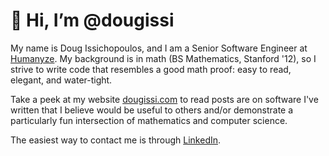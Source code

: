 # 👋 Hi, I’m @dougissi
My name is Doug Issichopoulos, and I am a Senior Software Engineer at <a href="https://www.humanyze.com" target="_blank">Humanyze</a>.
My background is in math (BS Mathematics, Stanford '12), so I strive to
write code that resembles a good math proof: 
easy to read, elegant, and water-tight.

Take a peek at my website <a href="https://www.dougissi.com" target="_blank">dougissi.com</a> to read posts are on software I've written that I believe would be useful to others
and/or demonstrate a particularly fun intersection of mathematics and computer science.

The easiest way to contact me is through <a href="https://www.linkedin.com/in/dougissi/" target="_blank">LinkedIn</a>.
